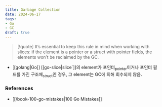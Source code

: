 ```yaml
---
title: Garbage Collection
date: 2024-06-17
tags:
- Go
- GC
draft: true
---
```


> [!quote] It’s essential to keep this rule in mind when working with slices: if the element is a pointer or a struct with pointer fields, the elements won’t be reclaimed by the GC.

- [[golang|Go]]‌ [[go-slice|slice`]]의 element가 포인터<sub>pointer</sub>이거나 포인터 필드를 가진 구조체<sub>struct</sub>인 경우, 그 element는 GC에 의해 회수되지 않음.




### References
- [[/book-100-go-mistakes|100 Go Mistakes]]